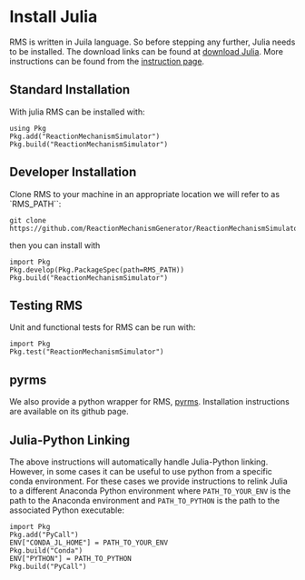 # Install Julia
RMS is written in Juila language. So before stepping any further, Julia needs to be installed. The download links can be found at [download Julia](https://julialang.org/downloads/). More instructions can be found from the [instruction page](https://julialang.org/downloads/platform/).

## Standard Installation
With julia RMS can be installed with:  

```
using Pkg
Pkg.add("ReactionMechanismSimulator")
Pkg.build("ReactionMechanismSimulator")
```

## Developer Installation
Clone RMS to your machine in an appropriate location we will refer to as `RMS_PATH``:  
```
git clone https://github.com/ReactionMechanismGenerator/ReactionMechanismSimulator.jl.git
```
then you can install with 
```
import Pkg
Pkg.develop(Pkg.PackageSpec(path=RMS_PATH)) 
Pkg.build("ReactionMechanismSimulator")
```

## Testing RMS
Unit and functional tests for RMS can be run with: 
```
import Pkg
Pkg.test("ReactionMechanismSimulator")
```

## pyrms
We also provide a python wrapper for RMS, [pyrms](https://github.com/ReactionMechanismGenerator/pyrms). Installation instructions are available on its github page. 

## Julia-Python Linking
The above instructions will automatically handle Julia-Python linking. However, in some cases it can be useful to use python from a specific conda environment. For these cases we provide instructions to relink Julia to a different Anaconda Python environment where `PATH_TO_YOUR_ENV` is the path to the Anaconda environment and `PATH_TO_PYTHON` is the path to the associated Python executable: 

```
import Pkg
Pkg.add("PyCall")                              
ENV["CONDA_JL_HOME"] = PATH_TO_YOUR_ENV        
Pkg.build("Conda")                             
ENV["PYTHON"] = PATH_TO_PYTHON                 
Pkg.build("PyCall")                            
```